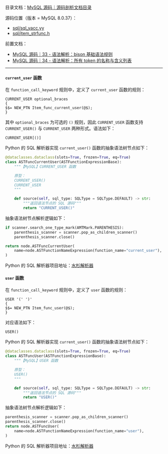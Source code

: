 目录文档：[MySQL 源码｜源码剖析文档目录](https://zhuanlan.zhihu.com/p/714761054)

源码位置（版本 = MySQL 8.0.37）：

- [sql/sql_yacc.yy](https://github.com/mysql/mysql-server/blob/trunk/sql/sql_yacc.yy)
- [sql/item_strfunc.h](https://github.com/mysql/mysql-server/blob/trunk/sql/item_strfunc.h)

前置文档：

- [MySQL 源码｜33 - 语法解析：bison 基础语法规则](https://zhuanlan.zhihu.com/p/714779214)
- [MySQL 源码｜34 - 语法解析：所有 token 的名称与含义列表](https://zhuanlan.zhihu.com/p/714779441)

---

#### `current_user` 函数

在 `function_call_keyword` 规则中，定义了 `current_user` 函数的规则：

```bison
CURRENT_USER optional_braces
{
$$= NEW_PTN Item_func_current_user(@$);
}
```

其中 `optional_braces` 为可选的 `()` 规则，因此 `CURRENT_USER` 函数支持 `CURRENT_USER()` 与 `CURRENT_USER` 两种形式。语法如下：

```
CURRENT_USER[()]
```

Python 的 SQL 解析器实现 `current_user()` 函数的抽象语法树节点如下：

```python
@dataclasses.dataclass(slots=True, frozen=True, eq=True)
class ASTFuncCurrentUser(ASTFunctionExpressionBase):
    """【MySQL】CURRENT_USER 函数

    原型：
    CURRENT_USER()
    CURRENT_USER
    """

    def source(self, sql_type: SQLType = SQLType.DEFAULT) -> str:
        """返回语法节点的 SQL 源码"""
        return "CURRENT_USER()"
```

抽象语法树节点解析逻辑如下：

```python
if scanner.search_one_type_mark(AMTMark.PARENTHESIS):
    parenthesis_scanner = scanner.pop_as_children_scanner()
    parenthesis_scanner.close()

return node.ASTFuncCurrentUser(
    name=node.ASTFunctionNameExpression(function_name="current_user"),
)
```

Python 的 SQL 解析器项目地址：[水杉解析器](https://github.com/ChangxingJiang/metasequoia-sql)

#### `user` 函数

在 `function_call_keyword` 规则中，定义了 `user` 函数的规则：

```bison
USER '(' ')'
{
$$= NEW_PTN Item_func_user(@$);
}
```

对应语法如下：

```
USER()
```

Python 的 SQL 解析器实现 `current_user()` 函数的抽象语法树节点如下：

```python
@dataclasses.dataclass(slots=True, frozen=True, eq=True)
class ASTFuncUser(ASTFunctionExpressionBase):
    """【MySQL】USER 函数

    原型：
    USER()
    """

    def source(self, sql_type: SQLType = SQLType.DEFAULT) -> str:
        """返回语法节点的 SQL 源码"""
        return "USER()"
```

抽象语法树节点解析逻辑如下：

```python
parenthesis_scanner = scanner.pop_as_children_scanner()
parenthesis_scanner.close()
return node.ASTFuncUser(
    name=node.ASTFunctionNameExpression(function_name="user"),
)
```

Python 的 SQL 解析器项目地址：[水杉解析器](https://github.com/ChangxingJiang/metasequoia-sql)

